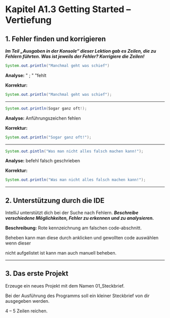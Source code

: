 # Kapitel A1.3 Getting Started &#8211; Vertiefung

## 1. Fehler finden und korrigieren

***Im Teil &#8222;Ausgaben in der Konsole&#8220; dieser Lektion gab es Zeilen, die zu Fehlern führten. Was ist jeweils der Fehler?
Korrigiere die Zeilen!***

```java
System.out.println("Manchmal geht was schief")
```

**Analyse:** " ; " "fehlt

**Korrektur:** 
```java
System.out.println("Manchmal geht was schief");
```

---

```java
System.out.println(Sogar ganz oft!);
```

**Analyse:** Anführungszeichen fehlen

**Korrektur:**
```java
System.out.println("Sogar ganz oft!");
```

---

```java
System.out.pintln("Was man nicht alles falsch machen kann!");
```

**Analyse:** befehl falsch geschrieben

**Korrektur:**
```java
System.out.println("Was man nicht alles falsch machen kann!");
```

---

## 2. Unterstützung durch die IDE

IntelliJ unterstützt dich bei der Suche nach Fehlern. ***Beschreibe verschiedene Möglichkeiten, Fehler zu erkennen und
zu analysieren.***

**Beschreibung:** Rote kennzeichnung am falschen code-abschnitt.

Beheben kann man diese durch anklicken und gewollten code auswählen wenn dieser 

nicht aufgelistet ist kann man auch manuell beheben.


------

## 3. Das erste Projekt

Erzeuge ein neues Projekt mit dem Namen 01_Steckbrief.

Bei der Ausführung des Programms soll ein kleiner Steckbrief von dir ausgegeben werden.

4 &#8211; 5 Zeilen reichen.
